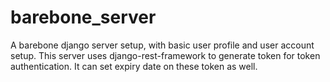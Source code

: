# barebone_server
A barebone django server setup, with basic user profile and user account setup. 
This server uses django-rest-framework to generate token for token authentication. It can set expiry date on these token as well.
